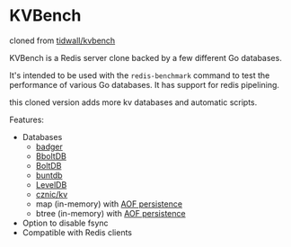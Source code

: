 # KVBench

cloned from [tidwall/kvbench](https://github.com/tidwall/kvbench)

KVBench is a Redis server clone backed by a few different Go databases. 

It's intended to be used with the `redis-benchmark` command to test the performance of various Go databases.
It has support for redis pipelining.

this cloned version adds more kv databases and automatic scripts.

Features:

- Databases
  - [badger](https://github.com/dgraph-io/badger)
  - [BboltDB](https://github.com/etcd-io/bbolt)
  - [BoltDB](https://github.com/boltdb/bolt)
  - [buntdb](https://github.com/tidwall/buntdb)
  - [LevelDB](https://github.com/syndtr/goleveldb)
  - [cznic/kv](https://github.com/cznic/kv)
  - map (in-memory) with [AOF persistence](https://redis.io/topics/persistence)
  - btree (in-memory) with [AOF persistence](https://redis.io/topics/persistence)
- Option to disable fsync
- Compatible with Redis clients

